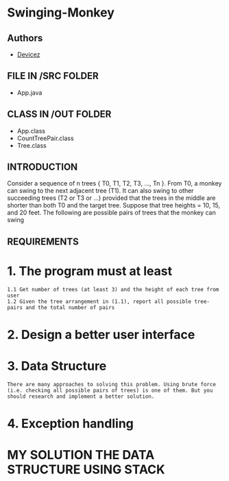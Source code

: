 # Swinging-Monkey

## Authors
- [Devicez](https://github.com/Devicez)

## FILE IN /SRC FOLDER
- App.java

## CLASS IN /OUT FOLDER
- App.class
- CountTreePair.class
- Tree.class

## INTRODUCTION
  Consider a sequence of n trees { T0, T1, T2, T3, ..., Tn }. From T0, a monkey can swing to the next adjacent tree (T1). 
  It can also swing to other succeeding trees (T2 or T3 or ...) provided that the trees in the middle are shorter than both T0 and the target tree. 
  Suppose that tree heights = 10, 15, and 20 feet. The following are possible pairs of trees that the monkey can swing
  
 ## REQUIREMENTS
# 1. The program must at least
    1.1 Get number of trees (at least 3) and the height of each tree from user
    1.2 Given the tree arrangement in (1.1), report all possible tree-pairs and the total number of pairs
  
# 2. Design a better user interface

# 3. Data Structure
    There are many approaches to solving this problem. Using brute force (i.e. checking all possible pairs of trees) is one of them. But you should research and implement a better solution.
    
# 4. Exception handling
    
# MY SOLUTION THE DATA STRUCTURE USING STACK
    

  
  

